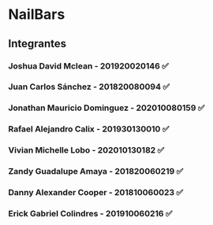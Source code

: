 # NailBars

## Integrantes
### Joshua David Mclean - 201920020146            ✅
### Juan Carlos Sánchez - 201820080094            ✅
### Jonathan Mauricio Dominguez - 202010080159    ✅
### Rafael Alejandro Calix - 201930130010         ✅
### Vivian Michelle Lobo - 202010130182           ✅
### Zandy Guadalupe Amaya - 201820060219          ✅
### Danny Alexander Cooper - 201810060023         ✅
### Erick Gabriel Colindres - 201910060216        ✅
